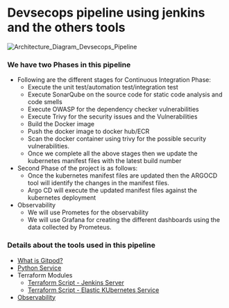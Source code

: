 # Devsecops pipeline using jenkins and the others tools

![Architecture_Diagram_Devsecops_Pipeline](https://github.com/eapenm/cicd-microservice-py-app/assets/13297994/0314d468-1d6c-4815-8b13-03dc2653368f)

### We have two Phases in this pipeline

- Following are the different stages for Continuous Integration Phase:
  - Execute the unit test/automation test/integration test
  - Execute SonarQube on the source code for static code analysis and code smells
  - Execute OWASP for the dependency checker vulnerabilities 
  - Execute Trivy for the security issues and the Vulnerabilities
  - Build the Docker image 
  - Push the docker image to docker hub/ECR
  - Scan the docker container using trivy for the possible security vulnerabilities.
  - Once we complete all the above stages then we update the kubernetes manifest files with the latest build number
- Second Phase of the project is as follows:
  - Once the kubernetes manifest files are updated then the ARGOCD tool will identify the changes in the manifest files.
  - Argo CD will execute the updated manifest files against the kubernetes deployment
- Observability
  - We will use Prometes for the observability
  - We will use Grafana for creating the different dashboards using the data collected by Prometeus.     

### Details about the tools used in this pipeline

- [What is Gitpod?](documentation/gitpod.md)
- [Python Service](documentation/python_service.md)
- Terraform Modules
  - [Terraform Script - Jenkins Server](documentation/jenkins_terraform.md)
  - [Terraform Script - Elastic KUbernetes Service](documentation/eks_terraform.md)
- [Observability](documentation/observability.md)

